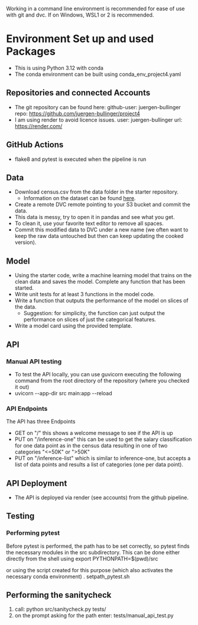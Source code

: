 Working in a command line environment is recommended for ease of use with git and dvc. If on Windows, WSL1 or 2 is recommended.

# Environment Set up and used Packages
* This is using Python 3.12 with conda
* The conda environment can be built using conda_env_project4.yaml

## Repositories and connected Accounts
* The git repository can be found here: 
  github-user: juergen-bullinger
  repo: https://github.com/juergen-bullinger/project4
* I am using render to avoid licence issues.
  user: juergen-bullinger
  url: https://render.com/

## GitHub Actions
* flake8 and pytest is executed when the pipeline is run

## Data

* Download census.csv from the data folder in the starter repository.
   * Information on the dataset can be found <a href="https://archive.ics.uci.edu/ml/datasets/census+income" target="_blank">here</a>.
* Create a remote DVC remote pointing to your S3 bucket and commit the data.
* This data is messy, try to open it in pandas and see what you get.
* To clean it, use your favorite text editor to remove all spaces.
* Commit this modified data to DVC under a new name (we often want to keep the raw data untouched but then can keep updating the cooked version).

## Model

* Using the starter code, write a machine learning model that trains on the clean data and saves the model. Complete any function that has been started.
* Write unit tests for at least 3 functions in the model code.
* Write a function that outputs the performance of the model on slices of the data.
   * Suggestion: for simplicity, the function can just output the performance on slices of just the categorical features.
* Write a model card using the provided template.

## API
### Manual API testing
* To test the API locally, you can use guvicorn executing the following command
  from the root directory of the repository (where you checked it out)
* uvicorn --app-dir src  main:app --reload

### API Endpoints
The API has three Endpoints
* GET on "/" this shows a welcome message to see if the API is up
* PUT on "/inference-one" this can be used to get the salary classification
  for one data point as in the census data resulting in one of two categories
  "<=50K" or ">50K"
* PUT on "/inference-list" which is similar to inference-one, but accepts
  a list of data points and results a list of categories (one per data point).

## API Deployment
* The API is deployed via render (see accounts) from the github pipeline.

## Testing
### Performing pytest
Before pytest is performed, the path has to be set correctly, so pytest finds
the necessary modules in the src subdirectory. This can be done either directly
from the shell using
export PYTHONPATH=$(pwd)/src

or using the script created for this purpose (which also activates the
necessary conda environment)
. setpath_pytest.sh

## Performing the sanitycheck
1. call:
python src/sanitycheck.py tests/
2. on the prompt asking for the path enter:
tests/manual_api_test.py


